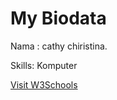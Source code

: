 <!DOCTYPE html>
<html>
<head>

</head>
<body>
<h1>My Biodata</h1>
<p>Nama : cathy chiristina.</p>
<p>Skills: Komputer</p>
  <a href="https://www.w3schools.com">Visit W3Schools</a>

</body>
</html>
